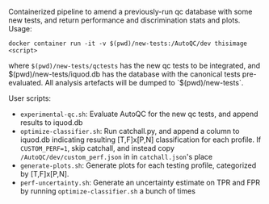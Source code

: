 Containerized pipeline to amend a previously-run qc database with some new tests, and return performance and discrimination stats and plots. Usage:

```
docker container run -it -v $(pwd)/new-tests:/AutoQC/dev thisimage <script>
```

where `$(pwd)/new-tests/qctests` has the new qc tests to be integrated, and $(pwd)/new-tests/iquod.db has the database with the canonical tests pre-evaluated. All analysis artefacts will be dumped to `$(pwd)/new-tests`.

User scripts:

 - `experimental-qc.sh`: Evaluate AutoQC for the new qc tests, and append results to iquod.db
 - `optimize-classifier.sh`: Run catchall.py, and append a column to iquod.db indicating resulting [T,F]x[P,N] classification for each profile. If `CUSTOM_PERF=1`, skip catchall, and instead copy `/AutoQC/dev/custom_perf.json` in in `catchall.json`'s place
 - `generate-plots.sh`: Generate plots for each testing profile, categorized by [T,F]x[P,N].
 - `perf-uncertainty.sh`: Generate an uncertainty estimate on TPR and FPR by running `optimize-classifier.sh` a bunch of times
